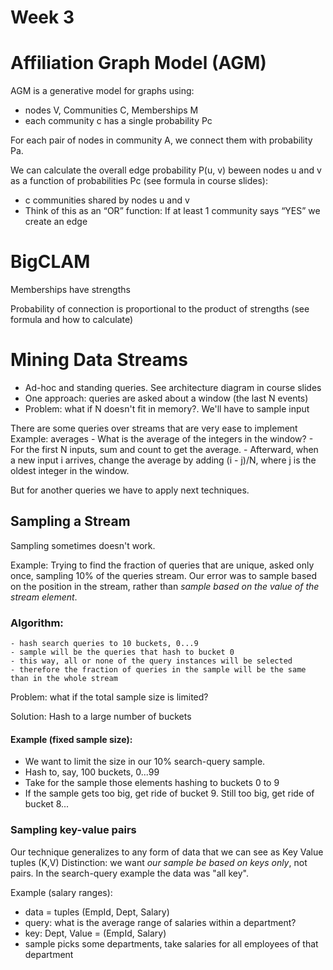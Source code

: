 Week 3
======

# Affiliation Graph Model (AGM)

AGM is a generative model for graphs using:
- nodes V, Communities C, Memberships M
- each community c has a single probability Pc

For each pair of nodes in community A, we connect them with probability Pa.

We can calculate the overall edge probability P(u, v) beween nodes u and v as a function of probabilities Pc (see formula
in course slides):
- c communities shared by nodes u and v
- Think of this as an “OR” function: If at least 1 community says “YES” we create an edge

# BigCLAM
Memberships have strengths

Probability of connection is proportional to the product of strengths (see formula and how to calculate)


# Mining Data Streams

- Ad-hoc and standing queries. See architecture diagram in course slides
- One approach: queries are asked about a window (the last N events)
- Problem: what if N doesn't fit in memory?. We'll have to sample input

There are some queries over streams that are very ease to implement
Example: averages
    - What is the average of the integers in the window?
    - For the first N inputs, sum and count to get the average.
    - Afterward, when a new input i arrives, change the average by adding (i - j)/N, where j is the oldest integer in the window.

But for another queries we have to apply next techniques.

## Sampling a Stream

Sampling sometimes doesn't work.

Example:
Trying to find the fraction of queries that are unique, asked only once,
sampling 10% of the queries stream.
Our error was to sample based on the position in the stream, rather than *sample based on the value of the stream element*.

### Algorithm:
    - hash search queries to 10 buckets, 0...9
    - sample will be the queries that hash to bucket 0
    - this way, all or none of the query instances will be selected
    - therefore the fraction of queries in the sample will be the same than in the whole stream

Problem: what if the total sample size is limited?

Solution:
Hash to a large number of buckets

#### Example (fixed sample size):
- We want to limit the size in our 10% search-query sample.
- Hash to, say, 100 buckets, 0...99
- Take for the sample those elements hashing to buckets 0 to 9
- If the sample gets too big, get ride of bucket 9. Still too big, get ride of bucket 8...

### Sampling key-value pairs
Our technique generalizes to any form of data that we can see as Key Value tuples (K,V)
Distinction: we want *our sample be based on keys only*, not pairs. In the search-query example the data was "all key".

Example (salary ranges):
- data = tuples (EmpId, Dept, Salary)
- query: what is the average range of salaries within a department?
- key: Dept, Value = (EmpId, Salary)
- sample picks some departments, take salaries for all employees of that department














